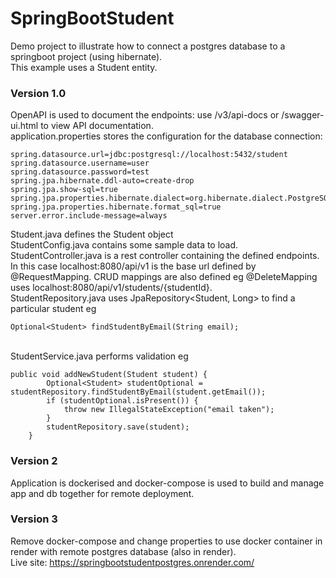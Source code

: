 # SpringBootStudent
Demo project to illustrate how to connect a postgres database to a springboot project (using hibernate). <br>
This example uses a Student entity. <br>
### Version 1.0
OpenAPI is used to document the endpoints: use /v3/api-docs or /swagger-ui.html to view API documentation. <br>
application.properties stores the configuration for the database connection: <br>
```
spring.datasource.url=jdbc:postgresql://localhost:5432/student
spring.datasource.username=user
spring.datasource.password=test
spring.jpa.hibernate.ddl-auto=create-drop
spring.jpa.show-sql=true
spring.jpa.properties.hibernate.dialect=org.hibernate.dialect.PostgreSQLDialect
spring.jpa.properties.hibernate.format_sql=true
server.error.include-message=always
```

Student.java defines the Student object <br>
StudentConfig.java contains some sample data to load. <br>
StudentController.java is a rest controller containing the defined endpoints. In this case localhost:8080/api/v1 is the base url defined by @RequestMapping. CRUD mappings are also defined 
eg @DeleteMapping uses localhost:8080/api/v1/students/{studentId}. <br>
StudentRepository.java uses JpaRepository<Student, Long> to find a particular student eg
```
Optional<Student> findStudentByEmail(String email);
```
<br>
StudentService.java performs validation eg <br>

```
public void addNewStudent(Student student) {
		Optional<Student> studentOptional = studentRepository.findStudentByEmail(student.getEmail());
		if (studentOptional.isPresent()) {
			throw new IllegalStateException("email taken");
		}
		studentRepository.save(student);
	} 
  ```
### Version 2
Application is dockerised and docker-compose is used to build and manage app and db together for remote deployment.

### Version 3
Remove docker-compose and change properties to use docker container in render with remote postgres database (also in render). <br>
Live site: https://springbootstudentpostgres.onrender.com/
